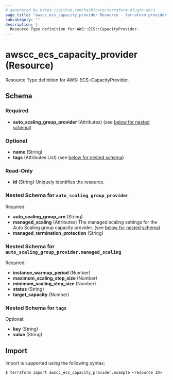 ```yaml
---
# generated by https://github.com/hashicorp/terraform-plugin-docs
page_title: "awscc_ecs_capacity_provider Resource - terraform-provider-awscc"
subcategory: ""
description: |-
  Resource Type definition for AWS::ECS::CapacityProvider.
---
```


# awscc_ecs_capacity_provider (Resource)

Resource Type definition for AWS::ECS::CapacityProvider.



<!-- schema generated by tfplugindocs -->
## Schema

### Required

- **auto_scaling_group_provider** (Attributes) (see [below for nested schema](#nestedatt--auto_scaling_group_provider))

### Optional

- **name** (String)
- **tags** (Attributes List) (see [below for nested schema](#nestedatt--tags))

### Read-Only

- **id** (String) Uniquely identifies the resource.

<a id="nestedatt--auto_scaling_group_provider"></a>
### Nested Schema for `auto_scaling_group_provider`

Required:

- **auto_scaling_group_arn** (String)
- **managed_scaling** (Attributes) The managed scaling settings for the Auto Scaling group capacity provider. (see [below for nested schema](#nestedatt--auto_scaling_group_provider--managed_scaling))
- **managed_termination_protection** (String)

<a id="nestedatt--auto_scaling_group_provider--managed_scaling"></a>
### Nested Schema for `auto_scaling_group_provider.managed_scaling`

Required:

- **instance_warmup_period** (Number)
- **maximum_scaling_step_size** (Number)
- **minimum_scaling_step_size** (Number)
- **status** (String)
- **target_capacity** (Number)



<a id="nestedatt--tags"></a>
### Nested Schema for `tags`

Optional:

- **key** (String)
- **value** (String)

## Import

Import is supported using the following syntax:

```shell
$ terraform import awscc_ecs_capacity_provider.example <resource ID>
```

